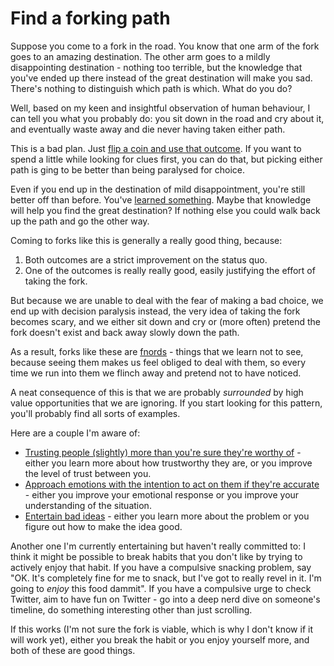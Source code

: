 # Find a forking path

Suppose you come to a fork in the road. You know that one arm of the fork goes to an amazing destination. The other arm goes to a mildly disappointing destination - nothing too terrible, but the knowledge that you've ended up there instead of the great destination will make you sad. There's nothing to distinguish which path is which.
What do you do?

Well, based on my keen and insightful observation of human behaviour, I can tell you what you probably do:
you sit down in the road and cry about it, and eventually waste away and die never having taken either path.

This is a bad plan. Just [flip a coin and use that outcome](https://notebook.drmaciver.com/posts/2020-02-25-10:39.html). If you want to spend a little while looking for clues first, you can do that, but picking either path is ging to be better than being paralysed for choice.

Even if you end up in the destination of mild disappointment, you're still better off than before. You've [learned something](https://notebook.drmaciver.com/posts/2020-02-26-16:07.html). Maybe that knowledge will help you find the great destination? If nothing else you could walk back up the path and go the other way.

Coming to forks like this is generally a really good thing, because:

1. Both outcomes are a strict improvement on the status quo.
2. One of the outcomes is really really good, easily justifying the effort of taking the fork.

But because we are unable to deal with the fear of making a bad choice, we end up with decision paralysis instead, the very idea of taking the fork becomes scary, and we either sit down and cry or (more often) pretend the fork doesn't exist and back away slowly down the path.

As a result, forks like these are [fnords](https://notebook.drmaciver.com/posts/2020-05-06-09:51.html) - things that we learn not to see, because seeing them makes us feel obliged to deal with them, so every time we run into them we flinch away and pretend not to have noticed.

A neat consequence of this is that we are probably *surrounded* by high value opportunities that we are ignoring. If you start looking for this pattern, you'll probably find all sorts of examples.

Here are a couple I'm aware of:

* [Trusting people (slightly) more than you're sure they're worthy of](https://notebook.drmaciver.com/posts/2020-03-24-09:46.html) - either you learn more about how trustworthy they are, or you improve the level of trust between you.
* [Approach emotions with the intention to act on them if they're accurate](https://notebook.drmaciver.com/posts/2020-06-03-09:56.html) - either you improve your emotional response or you improve your understanding of the situation.
* [Entertain bad ideas](https://notebook.drmaciver.com/posts/2020-03-05-11:27.html) - either you learn more about the problem or you figure out how to make the idea good.

Another one I'm currently entertaining but haven't really committed to: I think it might be possible to break habits that you don't like by trying to actively enjoy that habit. If you have a compulsive snacking problem, say "OK. It's completely fine for me to snack, but I've got to really revel in it. I'm going to *enjoy* this food dammit". If you have a compulsive urge to check Twitter, aim to have fun on Twitter - go into a deep nerd dive on someone's timeline, do something interesting other than just scrolling.

If this works (I'm not sure the fork is viable, which is why I don't know if it will work yet), either you break the habit or you enjoy yourself more, and both of these are good things.

